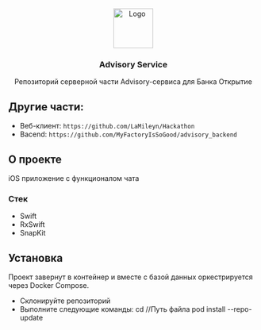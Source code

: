 <!-- Improved compatibility of back to top link: See: https://github.com/othneildrew/Best-README-Template/pull/73 -->
<a name="readme-top"></a>
<!--
*** Thanks for checking out the Best-README-Template. If you have a suggestion
*** that would make this better, please fork the repo and create a pull request
*** or simply open an issue with the tag "enhancement".
*** Don't forget to give the project a star!
*** Thanks again! Now go create something AMAZING! :D
-->



<!-- PROJECT SHIELDS -->
<!--
*** I'm using markdown "reference style" links for readability.
*** Reference links are enclosed in brackets [ ] instead of parentheses ( ).
*** See the bottom of this document for the declaration of the reference variables



<!-- PROJECT LOGO -->
<br />
<div align="center">
  <a href="https://github.com/MyFactoryIsSoGood/advisory_backend">
    <img src="https://bankreg.ru/bankr.ru/wp-content/uploads/2017/06/company_logo_33305-1.png" alt="Logo" width="80" height="80">
  </a>

<h3 align="center">Advisory Service</h3>

  <p align="center">
    Репозиторий серверной части Advisory-сервиса для Банка Открытие
    <br>
  </p>
</div>

## Другие части:
* Веб-клиент: ```https://github.com/LaMileyn/Hackathon```
* Bacend: ```https://github.com/MyFactoryIsSoGood/advisory_backend```


## О проекте

iOS приложение с функционалом чата



### Стек

* Swift
* RxSwift
* SnapKit



<!-- GETTING STARTED -->
## Установка

Проект завернут в контейнер и вместе с базой данных оркестрируется через Docker Compose.
* Склонируйте репозиторий
* Выполните следующие команды:
cd //Путь файла 
pod install --repo-update
